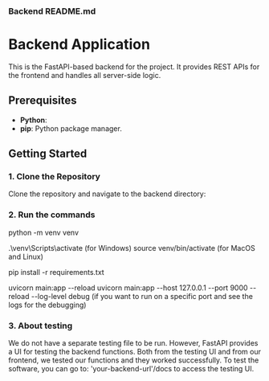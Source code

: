 ### Backend README.md

# Backend Application

This is the FastAPI-based backend for the project. It provides REST APIs for the frontend and handles all server-side logic.

## Prerequisites

-   **Python**:
-   **pip**: Python package manager.

## Getting Started

### 1. Clone the Repository

Clone the repository and navigate to the backend directory:

### 2. Run the commands

python -m venv venv

.\venv\Scripts\activate (for Windows)
source venv/bin/activate (for MacOS and Linux)

pip install -r requirements.txt

uvicorn main:app --reload
uvicorn main:app --host 127.0.0.1 --port 9000 --reload --log-level debug (if you want to run on a specific port and see the logs for the debugging)

### 3. About testing

We do not have a separate testing file to be run. However, FastAPI provides a UI for testing the backend functions. Both from the testing UI and from our frontend, we tested our functions and they worked successfully. To test the software, you can go to: 'your-backend-url'/docs to access the testing UI.
